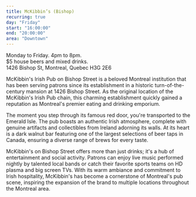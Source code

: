 ```yaml
---
title: McKibbin’s (Bishop)
recurring: true
day: "Friday"
start: "16:00:00"
end: "20:00:00"
area: "Downtown"
---
```


Monday to Friday. 4pm to 8pm.<br>$5 house beers and mixed drinks.<br>1426 Bishop St, Montreal, Quebec H3G 2E6

<!-- more -->

McKibbin's Irish Pub on Bishop Street is a beloved Montreal institution that has been serving patrons since its establishment in a historic turn-of-the-century mansion at 1426 Bishop Street. As the original location of the McKibbin's Irish Pub chain, this charming establishment quickly gained a reputation as Montreal's premier eating and drinking emporium.

The moment you step through its famous red door, you're transported to the Emerald Isle. The pub boasts an authentic Irish atmosphere, complete with genuine artifacts and collectibles from Ireland adorning its walls. At its heart is a dark walnut bar featuring one of the largest selections of beer taps in Canada, ensuring a diverse range of brews for every taste.

McKibbin's on Bishop Street offers more than just drinks; it's a hub of entertainment and social activity. Patrons can enjoy live music performed nightly by talented local bands or catch their favorite sports teams on HD plasma and big screen TVs. With its warm ambiance and commitment to Irish hospitality, McKibbin's has become a cornerstone of Montreal's pub scene, inspiring the expansion of the brand to multiple locations throughout the Montreal area.
